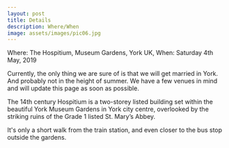```yaml
---
layout: post
title: Details
description: Where/When
image: assets/images/pic06.jpg
---
```


Where: The Hospitium, Museum Gardens, York UK, When: Saturday 4th May, 2019

Currently, the only thing we are sure of is that we will get married in York.
And probably not in the height of summer.
We have a few venues in mind and will update this page as soon as possible.

The 14th century Hospitium is a two-storey listed building set within the beautiful York Museum Gardens in York city centre, overlooked by the striking ruins of the Grade 1 listed St. Mary’s Abbey.

It's only a short walk from the train station, and even closer to the bus stop outside the gardens.
